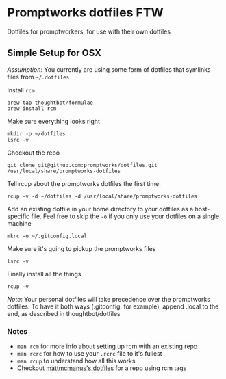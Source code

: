 # Promptworks dotfiles FTW

Dotfiles for promptworkers, for use with their own dotfiles

## Simple Setup for OSX

*Assumption:* You currently are using some form of dotfiles that symlinks files from `~/.dotfiles`

Install `rcm`

```
brew tap thoughtbot/formulae
brew install rcm
```

Make sure everything looks right 
```
mkdir -p ~/dotfiles
lsrc -v
```

Checkout the repo
```
git clone git@github.com:promptworks/dotfiles.git /usr/local/share/promptworks-dotfiles
```

Tell rcup about the promptworks dotfiles the first time:
```
rcup -v -d ~/dotfiles -d /usr/local/share/promptworks-dotfiles
```

Add an existing dotfile in your home directory to your dotfiles as a host-specific file. Feel free to skip the `-o` if you only use your dotfiles on a single machine
```
mkrc -o ~/.gitconfig.local
```

Make sure it's going to pickup the promptworks files
```
lsrc -v
```

Finally install all the things
```
rcup -v
```

*Note:* Your personal dotfiles will take precedence over the promptworks dotfiles. To have it both ways (.gitconfig, for example), append .local to the end, as described in thoughtbot/dotfiles

### Notes
* `man rcm` for more info about setting up rcm with an existing repo
* `man rcrc` for how to use your `.rcrc` file to it's fullest
* `man rcup` to understand how all this works
* Checkout [mattmcmanus's dotfiles](https://github.com/mattmcmanus/dotfiles) for a  repo using rcm tags
